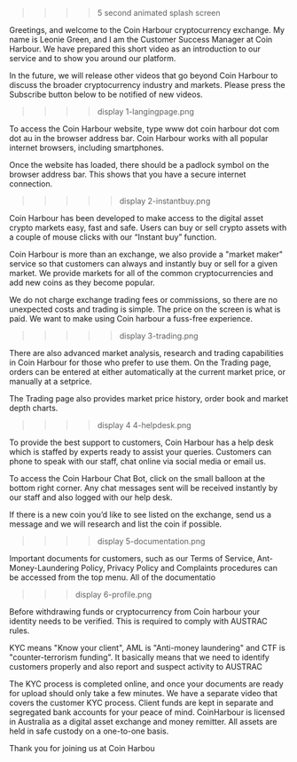 >>>> 5 second animated splash screen

Greetings, and welcome to the Coin Harbour cryptocurrency exchange.
My name is Leonie Green, and I am the Customer Success Manager at Coin Harbour.
We have prepared this short video as an introduction to our service and to show you around our platform.

In the future, we will release other videos that go beyond Coin Harbour to discuss the broader cryptocurrency industry and markets. Please press the Subscribe button below to be notified of new videos.


>>>> display 1-langingpage.png

To access the Coin Harbour website, type www dot coin harbour dot com dot au in the browser address bar. Coin Harbour works with all popular internet browsers, including smartphones.

Once the website has loaded, there should be a padlock symbol on the browser address bar. This shows that you have a secure internet connection.

>>>>> display 2-instantbuy.png

Coin Harbour has been developed to make access to the digital asset crypto markets easy, fast and safe. Users can buy or sell crypto assets with a couple of mouse clicks with our “Instant buy” function.

Coin Harbour is more than an exchange, we also provide a "market maker" service so that customers can always and instantly buy or sell for a given market. We provide markets for all of the common cryptocurrencies and add new coins as they become popular.

We do not charge exchange trading fees or commissions, so there are no unexpected costs and trading is simple. The price on the screen is what is paid. We want to make using Coin harbour a fuss-free experience.

>>>>> display 3-trading.png

There are also advanced market analysis, research and trading capabilities in Coin Harbour for those who prefer to use them. On the Trading page, orders can be entered at either automatically at the current market price, or manually at a setprice.

The Trading page also provides market price history, order book and market depth charts.
 
>>>> display 4 4-helpdesk.png

To provide the best support to customers, Coin Harbour has a help desk which is staffed by experts ready to assist your queries. Customers can phone to speak with our staff, chat online via social media or email us.

To access the Coin Harbour Chat Bot, click on the small balloon at the bottom right corner. Any chat messages sent will be received instantly by our staff and also logged with our help desk.

If there is a new coin you’d like to see listed on the exchange, send us a message and we will research and list the coin if possible.


>>>> display 5-documentation.png

Important documents for customers, such as our Terms of Service, Ant-Money-Laundering Policy, Privacy Policy and Complaints procedures can be accessed from the top menu.
All of the documentatio

>>> display 6-profile.png

Before withdrawing funds or cryptocurrency from Coin harbour your identity needs to be verified. This is required to comply with AUSTRAC rules.

KYC means "Know your client", AML is "Anti-money laundering" and CTF is "counter-terrorism funding". It basically means that we need to identify customers properly and also report and suspect activity to AUSTRAC

The KYC process is completed online, and once your documents are ready for upload should only take a few minutes. We have a separate video that covers the customer KYC process.
Client funds are kept in separate and segregated bank accounts for your peace of mind. CoinHarbour is licensed in Australia as a digital asset exchange and money remitter. All assets are held in safe custody on a one-to-one basis.

Thank you for joining us at Coin Harbou

